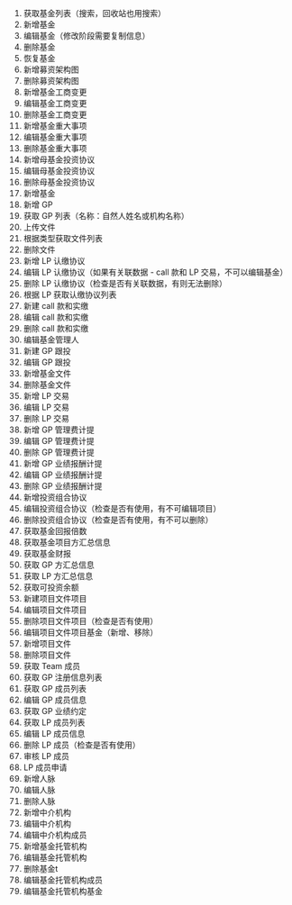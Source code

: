 1. 获取基金列表（搜索，回收站也用搜索）
2. 新增基金
3. 编辑基金（修改阶段需要复制信息）
4. 删除基金
5. 恢复基金
6. 新增募资架构图
7. 删除募资架构图
8. 新增基金工商变更
9. 编辑基金工商变更
10. 删除基金工商变更
11. 新增基金重大事项
12. 编辑基金重大事项
13. 删除基金重大事项
14. 新增母基金投资协议
15. 编辑母基金投资协议
16. 删除母基金投资协议
17. 新增基金
18. 新增 GP
19. 获取 GP 列表（名称：自然人姓名或机构名称）
20. 上传文件
21. 根据类型获取文件列表
67. 删除文件
22. 新增 LP 认缴协议
23. 编辑 LP 认缴协议（如果有关联数据 - call 款和 LP 交易，不可以编辑基金）
24. 删除 LP 认缴协议（检查是否有关联数据，有则无法删除）
25. 根据 LP 获取认缴协议列表
26. 新建 call 款和实缴
27. 编辑 call 款和实缴
28. 删除 call 款和实缴
31. 编辑基金管理人
32. 新建 GP 跟投
33. 编辑 GP 跟投
34. 新增基金文件
35. 删除基金文件
36. 新增 LP 交易
37. 编辑 LP 交易
38. 删除 LP 交易
39. 新增 GP 管理费计提
40. 编辑 GP 管理费计提
41. 删除 GP 管理费计提
42. 新增 GP 业绩报酬计提
43. 编辑 GP 业绩报酬计提
44. 删除 GP 业绩报酬计提
45. 新增投资组合协议
46. 编辑投资组合协议（检查是否有使用，有不可编辑项目）
47. 删除投资组合协议（检查是否有使用，有不可以删除）
48. 获取基金回报倍数
49. 获取基金项目方汇总信息
50. 获取基金财报
51. 获取 GP 方汇总信息
52. 获取 LP 方汇总信息
53. 获取可投资余额
54. 新建项目文件项目
55. 编辑项目文件项目
56. 删除项目文件项目（检查是否有使用）
57. 编辑项目文件项目基金（新增、移除）
58. 新增项目文件
59. 删除项目文件
61. 获取 Team 成员
62. 获取 GP 注册信息列表
63. 获取 GP 成员列表
64. 编辑 GP 成员信息
65. 获取 GP 业绩约定
66. 获取 LP 成员列表
67. 编辑 LP 成员信息
68. 删除 LP 成员（检查是否有使用）
69. 审核 LP 成员
70. LP 成员申请
71. 新增人脉
72. 编辑人脉
73. 删除人脉
74. 新增中介机构
75. 编辑中介机构
76. 编辑中介机构成员
77. 新增基金托管机构
78. 编辑基金托管机构
79. 删除基金t
80. 编辑基金托管机构成员
81. 编辑基金托管机构基金